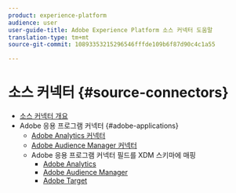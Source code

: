 ```yaml
---
product: experience-platform
audience: user
user-guide-title: Adobe Experience Platform 소스 커넥터 도움말
translation-type: tm+mt
source-git-commit: 10893353215296546fffde109b6f87d90c4c1a55

---
```



# 소스 커넥터 {#source-connectors}

- [소스 커넥터 개요](home.md)
- Adobe 응용 프로그램 커넥터 {#adobe-applications}
   - [Adobe Analytics 커넥터](ui/adobe-applications/analytics.md)
   - [Adobe Audience Manager 커넥터](ui/adobe-applications/audience-manager.md)
   - Adobe 응용 프로그램 커넥터 필드를 XDM 스키마에 매핑
      - [Adobe Analytics](ui/adobe-applications/analytics-mapping.md)
      - [Adobe Audience Manager](ui/adobe-applications/audience-manager-mapping.md)
      - [Adobe Target](ui/adobe-applications/target-mapping.md)